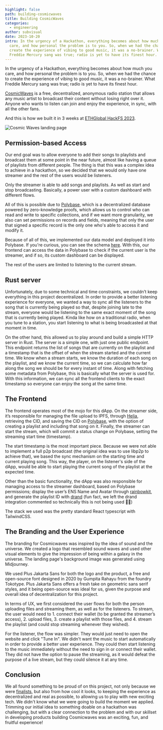 ```yaml
---
highlight: false
path: building-cosmicwaves
title: Building CosmicWaves
categories:
  - engineering
author: subvisual
date: 2023-10-20
intro: In the urgency of a Hackathon, everything becomes about how much you
  care, and how personal the problem is to you. So, when we had the chance to
  create the experience of vibing to good music, it was a no-brainer. What
  Freddie Mercury sang was true; radio is yet to have its finest hour.
---
```

In the urgency of a Hackathon, everything becomes about how much you care, and how personal the problem is to you. So, when we had the chance to create the experience of vibing to good music, it was a no-brainer. What Freddie Mercury sang was true; radio is yet to have its finest hour.

[CosmicWaves](https://github.com/subvisual/CosmicWave) is a free, decentralized, anonymous radio station that allows any music artist to broadcast their content without losing right over it. Anyone who wants to listen can join and enjoy the experience, in sync, with all the other fans.

And this is how we built it in 3 weeks at [ETHGlobal HackFS 2023](https://ethglobal.com/events/hackfs2023).

![Cosmic Waves landing page](cosmicwaves.png "landing page of cosmic waves")

## Permission-based Access

Our end goal was to allow everyone to add their songs to playlists and broadcast them at some point in the near future, almost like having a queue of playlists from different people. The thing is that this was a complex idea to achieve in a hackathon, so we decided that we would only have one streamer and the rest of the users would be listeners.

Only the streamer is able to add songs and playlists. As well as start and stop broadcasting. Basically, a power user with a custom dashboard with different flows.

All of this is possible due to [Polybase](https://polybase.xyz/), which is a decentralized database powered by zero-knowledge proofs, which allows us to control who can read and write to specific collections, and if we want more granularity, we also can set permissions on records and fields, meaning that only the user that signed a specific record is the only one who's able to access it and modify it.

Because of all of this, we implemented our data model and deployed it into Polybase. If you're curious, you can see the schema [here](https://github.com/subvisual/CosmicWave/blob/main/polybase/src/schema.ts). With this, our frontend can access the data in Polybase to check if the current user is the streamer, and if so, its custom dashboard can be displayed.

The rest of the users are limited to listening to the current stream.

## Rust server

Unfortunately, due to some technical and time constraints, we couldn’t keep everything in this project decentralized. In order to provide a better listening experience for everyone, we wanted a way to sync all the listeners to the song that is currently being played so that, despite joining late to the stream, everyone would be listening to the same exact moment of the song that is currently being played. Kinda like how on a traditional radio, when you tune to a station, you start listening to what is being broadcasted at that moment in time.

On the other hand, this allowed us to play around and build a simple HTTP server in Rust. The server is a simple one, with just one public endpoint. This endpoint returns the list of songs that are currently on the playlist and a timestamp that is the offset of when the stream started and the current time. We know when a stream starts, we know the duration of each song on the playlist, and we know the current time, so we can calculate how far along the song we should be for every instant of time. Along with fetching some metadata from Polybase, this is basically what the server is used for. With this information, we can sync all the frontend clients to the exact timestamp so everyone can enjoy the song at the same time.

## **The Frontend**

The frontend operates most of the mojo for this dApp.
On the streamer side, it’s responsible for managing the file upload to IPFS, through [Helia](https://github.com/ipfs/helia), retrieving the CID, and saving the CID on [Polybase](https://polybase.xyz), with the option of creating a playlist and including that song on it. Finally, the streamer can start the stream, which will commit a status change on Polybase, setting the streaming start time (timestamp).

The start timestamp is the most important piece. Because we were not able to implement a full p2p broadcast (the original idea was to use libp2p to achieve that), we based the sync mechanism on the starting time and current playing song. This way, the player, on the listener's side of the dApp, would be able to start playing the current song of the playlist at the expected time. 

Other than the basic functionality, the dApp was also responsible for managing access to the streamer dashboard, based on Polybase permissions; display the user’s ENS Name and Avatar through [rainbowkit](https://www.rainbowkit.com/), and generate the playlist ID with [drand](https://drand.love/) (fun fact, we left the drand integration commented so technically this is not being used 🤦‍♂️)

The stack we used was the pretty standard React typescript with TailwindCSS.

## The Branding and the User Experience

The branding for Cosmicwaves was inspired by the idea of sound and the universe. We created a logo that resembled sound waves and used other visual elements to give the impression of being within a galaxy in the universe. The landing page's background image was generated using Midjourney.

We used Plus Jakarta Sans for both the logo and the product, a free and open-source font designed in 2020 by Gumpita Rahayu from the foundry Tokotype. Plus Jakarta Sans offers a fresh take on geometric sans serif styles, and it being open-source was ideal for us, given the purpose and overall idea of decentralization for this project.

In terms of UX, we first considered the user flows for both the person uploading files and streaming them, as well as for the listeners. To stream, the user would need to 1. connect their wallet (to be granted the streamer’s access), 2. upload files, 3. create a playlist with those files, and 4. stream the playlist (and could stop streaming whenever they wished).

For the listener, the flow was simpler. They would just need to open the website and click "Tune In". We didn't want the music to start automatically in order to provide a better user experience. They could then start listening to the music immediately without the need to sign in or connect their wallet. They did not have the option to pause the streaming, as it would defeat the purpose of a live stream, but they could silence it at any time.

## Conclusion

We all found something to be proud of on this project, not only because we were [finalists](https://ethglobal.com/showcase/cosmicwaves-20gwo), but also from how cool it looks, to keeping the experience as decentralized and real as possible, to allowing us to play with new exciting tech. We didn't know what we were going to build the moment we applied. Trimming our initial idea to something doable on a hackathon was challenging, but with a clear connection to the problem and with our skillset in developing products building Cosmicwaves was an exciting, fun, and fruitful experience!
